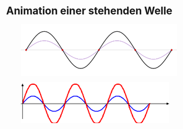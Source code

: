 # Animation einer stehenden Welle

<figure><img src="../../.gitbook/assets/image (153).png" alt=""><figcaption></figcaption></figure>

<figure><img src="../../.gitbook/assets/stehendeWelle.gif" alt=""><figcaption></figcaption></figure>
